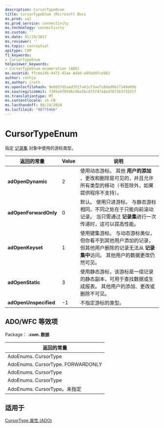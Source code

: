 ```yaml
---
description: CursorTypeEnum
title: CursorTypeEnum |Microsoft Docs
ms.prod: sql
ms.prod_service: connectivity
ms.technology: connectivity
ms.custom: ''
ms.date: 01/19/2017
ms.reviewer: ''
ms.topic: conceptual
apitype: COM
f1_keywords:
- CursorTypeEnum
helpviewer_keywords:
- CursorTypeEnum enumeration [ADO]
ms.assetid: ffc6e245-4471-42ae-84dd-e85bddfce983
author: rothja
ms.author: jroth
ms.openlocfilehash: 9e0d37d5aad3f27a61cf3ae7c8dad9b27149e09b
ms.sourcegitcommit: 7345e4f05d6c06e1bcd73747a4a47873b3f3251f
ms.translationtype: MT
ms.contentlocale: zh-CN
ms.lasthandoff: 08/24/2020
ms.locfileid: "88775466"
---
```

# <a name="cursortypeenum"></a>CursorTypeEnum
指定 [记录集](./recordset-object-ado.md) 对象中使用的游标类型。  
  
|返回的常量|Value|说明|  
|--------------|-----------|-----------------|  
|**adOpenDynamic**|2|使用动态游标。 其他 **用户的添加** 、更改和删除是可见的，并且允许所有类型的移动（书签除外，如果提供程序不支持）。|  
|**adOpenForwardOnly**|0|默认。 使用只进游标。 与静态游标相同，不同之处在于只能向前滚动记录。 当只需通过 **记录集**进行一次传递时，这可以提高性能。|  
|**adOpenKeyset**|1|使用键集游标。 与动态游标类似，但你看不到其他用户添加的记录，但其他用户删除的记录无法从 **记录集中**访问。 其他用户的数据更改仍然可见。|  
|**adOpenStatic**|3|使用静态游标，该游标是一组记录的静态副本，可用于查找数据或生成报表。 其他用户的添加、更改或删除不可见。|  
|**adOpenUnspecified**|-1|不指定游标的类型。|  
  
## <a name="adowfc-equivalent"></a>ADO/WFC 等效项  
 Package： **.com. 数据**  
  
|返回的常量|  
|--------------|  
|AdoEnums. CursorType|  
|AdoEnums. CursorType. FORWARDONLY|  
|AdoEnums. CursorType|  
|AdoEnums. CursorType|  
|AdoEnums. CursorType。未指定|  
  
## <a name="applies-to"></a>适用于  
 [CursorType 属性 (ADO)](./cursortype-property-ado.md)
